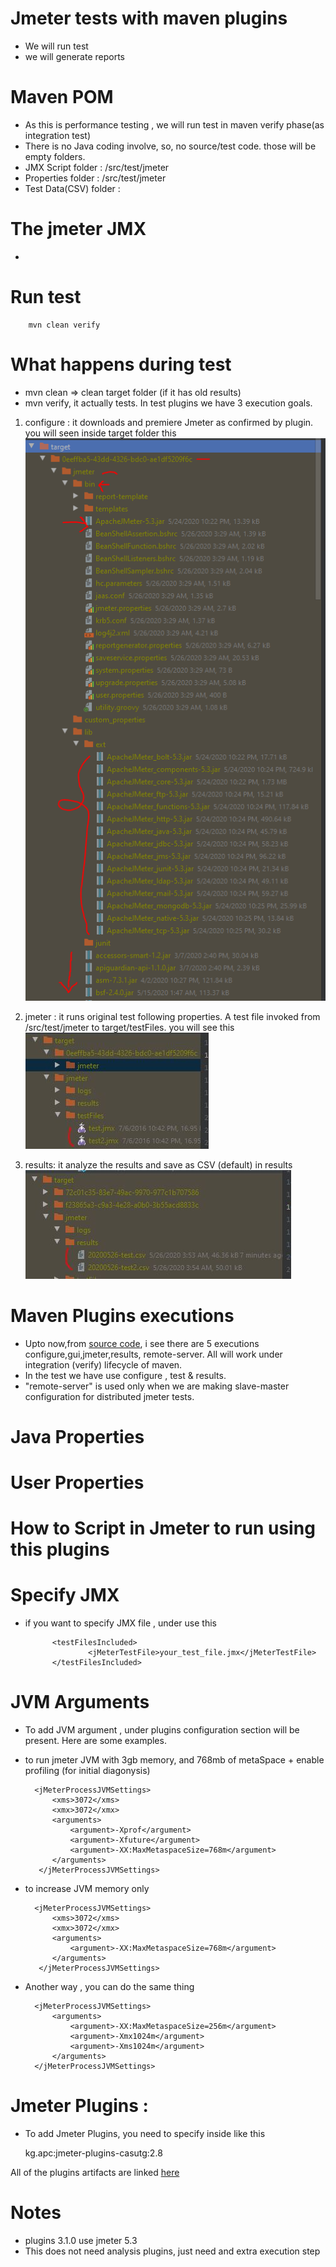 # Jmeter tests with maven plugins
- We will run test 
- we will generate reports

# Maven POM
- As this is performance testing , we will run test in maven verify phase(as integration test)
- There is no Java coding involve, so, no source/test code. those will be empty folders. 
- JMX Script folder : /src/test/jmeter
- Properties folder : /src/test/jmeter
- Test Data(CSV) folder : 


# The jmeter JMX
- 

# Run test 

        mvn clean verify 

# What happens during test 
- mvn clean => clean target folder (if it has old results)
- mvn verify, it actually tests. In test plugins we have 3 execution goals. 
1. configure : it downloads and premiere Jmeter as confirmed by plugin. you will seen inside target folder this 
![image](./images/configure-step.jpg) 

2. jmeter : it runs original test following properties. A test file invoked from /src/test/jmeter to target/testFiles. you will see this 
![testFiles](./images/testFiles.JPG)
3. results: it analyze the results and save as CSV (default) in results 
![folder](./images/results.JPG)

# Maven Plugins executions
- Upto now,from [source code](https://github.com/jmeter-maven-plugin/jmeter-maven-plugin/tree/master/src/main/java/com/lazerycode/jmeter/mojo), i see there are 5 executions
configure,gui,jmeter,results, remote-server. All will work under integration (verify) lifecycle of maven. 
- In the test we have use configure , test & results. 
- "remote-server" is used only when we are making slave-master configuration for distributed jmeter tests. 

# Java Properties
# User Properties
# How to Script in Jmeter to run using this plugins

# Specify JMX
- if you want to specify JMX file , under  <configuration> use this 
			
			<testFilesIncluded>
                	<jMeterTestFile>your_test_file.jmx</jMeterTestFile>
            </testFilesIncluded>

# JVM Arguments
- To add JVM argument , under plugins configuration section <jMeterProcessJVMSettings> will be present. Here are some examples. 
- to run jmeter JVM with 3gb memory, and 768mb of metaSpace + enable profiling (for initial diagonysis) 

		<jMeterProcessJVMSettings>
			<xms>3072</xms>
			<xmx>3072</xmx>
			<arguments>
				<argument>-Xprof</argument>
				<argument>-Xfuture</argument>
				<argument>-XX:MaxMetaspaceSize=768m</argument>
			</arguments>
         </jMeterProcessJVMSettings>

- to increase JVM memory only 

		<jMeterProcessJVMSettings>
			<xms>3072</xms>
			<xmx>3072</xmx>
			<arguments>
				<argument>-XX:MaxMetaspaceSize=768m</argument>
			</arguments>
         </jMeterProcessJVMSettings>
		 
- Another way , you can do the same thing

		<jMeterProcessJVMSettings>
			<arguments>
				<argument>-XX:MaxMetaspaceSize=256m</argument>
				<argument>-Xmx1024m</argument>
				<argument>-Xms1024m</argument>
			</arguments>
		</jMeterProcessJVMSettings>		

# Jmeter Plugins : 
- To add Jmeter Plugins, you need to specify inside <configuration> like this 

	<jmeterExtensions>
		<artifact>kg.apc:jmeter-plugins-casutg:2.8</artifact>
	</jmeterExtensions>

All of the plugins artifacts are linked [here](https://mvnrepository.com/artifact/kg.apc)
	
# Notes
- plugins 3.1.0 use jmeter 5.3
- This does not need analysis plugins, just need and extra execution step